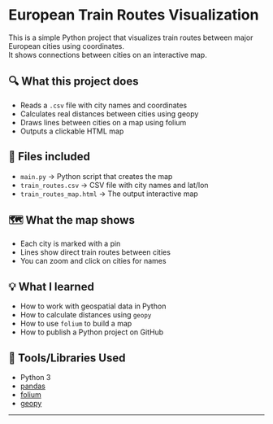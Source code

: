 # European Train Routes Visualization

This is a simple Python project that visualizes train routes between major European cities using coordinates.  
It shows connections between cities on an interactive map.

## 🔍 What this project does

- Reads a `.csv` file with city names and coordinates
- Calculates real distances between cities using geopy
- Draws lines between cities on a map using folium
- Outputs a clickable HTML map

## 📁 Files included

- `main.py` → Python script that creates the map
- `train_routes.csv` → CSV file with city names and lat/lon
- `train_routes_map.html` → The output interactive map

## 🗺️ What the map shows

- Each city is marked with a pin
- Lines show direct train routes between cities
- You can zoom and click on cities for names

## 💡 What I learned

- How to work with geospatial data in Python
- How to calculate distances using `geopy`
- How to use `folium` to build a map
- How to publish a Python project on GitHub

## 🔧 Tools/Libraries Used

- Python 3
- [pandas](https://pandas.pydata.org/)
- [folium](https://python-visualization.github.io/folium/)
- [geopy](https://geopy.readthedocs.io/)

---
